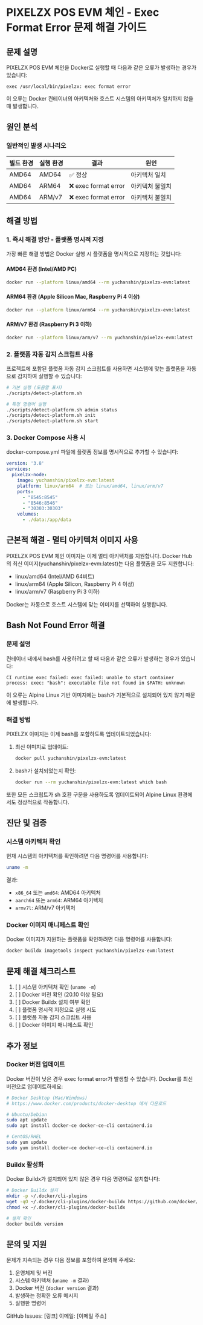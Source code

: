 # PIXELZX POS EVM 체인 - Exec Format Error 문제 해결 가이드

## 문제 설명

PIXELZX POS EVM 체인을 Docker로 실행할 때 다음과 같은 오류가 발생하는 경우가 있습니다:

```
exec /usr/local/bin/pixelzx: exec format error
```

이 오류는 Docker 컨테이너의 아키텍처와 호스트 시스템의 아키텍처가 일치하지 않을 때 발생합니다.

## 원인 분석

### 일반적인 발생 시나리오

| 빌드 환경 | 실행 환경 | 결과 | 원인 |
|----------|----------|------|------|
| AMD64 | AMD64 | ✅ 정상 | 아키텍처 일치 |
| AMD64 | ARM64 | ❌ exec format error | 아키텍처 불일치 |
| AMD64 | ARM/v7 | ❌ exec format error | 아키텍처 불일치 |

## 해결 방법

### 1. 즉시 해결 방안 - 플랫폼 명시적 지정

가장 빠른 해결 방법은 Docker 실행 시 플랫폼을 명시적으로 지정하는 것입니다:

#### AMD64 환경 (Intel/AMD PC)
```bash
docker run --platform linux/amd64 --rm yuchanshin/pixelzx-evm:latest
```

#### ARM64 환경 (Apple Silicon Mac, Raspberry Pi 4 이상)
```bash
docker run --platform linux/arm64 --rm yuchanshin/pixelzx-evm:latest
```

#### ARM/v7 환경 (Raspberry Pi 3 이하)
```bash
docker run --platform linux/arm/v7 --rm yuchanshin/pixelzx-evm:latest
```

### 2. 플랫폼 자동 감지 스크립트 사용

프로젝트에 포함된 플랫폼 자동 감지 스크립트를 사용하면 시스템에 맞는 플랫폼을 자동으로 감지하여 실행할 수 있습니다:

```bash
# 기본 실행 (도움말 표시)
./scripts/detect-platform.sh

# 특정 명령어 실행
./scripts/detect-platform.sh admin status
./scripts/detect-platform.sh init
./scripts/detect-platform.sh start
```

### 3. Docker Compose 사용 시

docker-compose.yml 파일에 플랫폼 정보를 명시적으로 추가할 수 있습니다:

```yaml
version: '3.8'
services:
  pixelzx-node:
    image: yuchanshin/pixelzx-evm:latest
    platform: linux/arm64  # 또는 linux/amd64, linux/arm/v7
    ports:
      - "8545:8545"
      - "8546:8546"
      - "30303:30303"
    volumes:
      - ./data:/app/data
```

## 근본적 해결 - 멀티 아키텍처 이미지 사용

PIXELZX POS EVM 체인 이미지는 이제 멀티 아키텍처를 지원합니다. Docker Hub의 최신 이미지(yuchanshin/pixelzx-evm:latest)는 다음 플랫폼을 모두 지원합니다:

- linux/amd64 (Intel/AMD 64비트)
- linux/arm64 (Apple Silicon, Raspberry Pi 4 이상)
- linux/arm/v7 (Raspberry Pi 3 이하)

Docker는 자동으로 호스트 시스템에 맞는 이미지를 선택하여 실행합니다.

## Bash Not Found Error 해결

### 문제 설명

컨테이너 내에서 bash를 사용하려고 할 때 다음과 같은 오류가 발생하는 경우가 있습니다:

```
CI runtime exec failed: exec failed: unable to start container process: exec: "bash": executable file not found in $PATH: unknown
```

이 오류는 Alpine Linux 기반 이미지에는 bash가 기본적으로 설치되어 있지 않기 때문에 발생합니다.

### 해결 방법

PIXELZX 이미지는 이제 bash를 포함하도록 업데이트되었습니다:

1. 최신 이미지로 업데이트:
   ```bash
   docker pull yuchanshin/pixelzx-evm:latest
   ```

2. bash가 설치되었는지 확인:
   ```bash
   docker run --rm yuchanshin/pixelzx-evm:latest which bash
   ```

또한 모든 스크립트가 sh 호환 구문을 사용하도록 업데이트되어 Alpine Linux 환경에서도 정상적으로 작동합니다.

## 진단 및 검증

### 시스템 아키텍처 확인

현재 시스템의 아키텍처를 확인하려면 다음 명령어를 사용합니다:

```bash
uname -m
```

결과:
- `x86_64` 또는 `amd64`: AMD64 아키텍처
- `aarch64` 또는 `arm64`: ARM64 아키텍처
- `armv7l`: ARM/v7 아키텍처

### Docker 이미지 매니페스트 확인

Docker 이미지가 지원하는 플랫폼을 확인하려면 다음 명령어를 사용합니다:

```bash
docker buildx imagetools inspect yuchanshin/pixelzx-evm:latest
```

## 문제 해결 체크리스트

1. [ ] 시스템 아키텍처 확인 (`uname -m`)
2. [ ] Docker 버전 확인 (20.10 이상 필요)
3. [ ] Docker Buildx 설치 여부 확인
4. [ ] 플랫폼 명시적 지정으로 실행 시도
5. [ ] 플랫폼 자동 감지 스크립트 사용
6. [ ] Docker 이미지 매니페스트 확인

## 추가 정보

### Docker 버전 업데이트

Docker 버전이 낮은 경우 exec format error가 발생할 수 있습니다. Docker를 최신 버전으로 업데이트하세요:

```bash
# Docker Desktop (Mac/Windows)
# https://www.docker.com/products/docker-desktop 에서 다운로드

# Ubuntu/Debian
sudo apt update
sudo apt install docker-ce docker-ce-cli containerd.io

# CentOS/RHEL
sudo yum update
sudo yum install docker-ce docker-ce-cli containerd.io
```

### Buildx 활성화

Docker Buildx가 설치되어 있지 않은 경우 다음 명령어로 설치합니다:

```bash
# Docker Buildx 설치
mkdir -p ~/.docker/cli-plugins
wget -qO ~/.docker/cli-plugins/docker-buildx https://github.com/docker/buildx/releases/download/v0.11.2/buildx-v0.11.2.linux-amd64
chmod +x ~/.docker/cli-plugins/docker-buildx

# 설치 확인
docker buildx version
```

## 문의 및 지원

문제가 지속되는 경우 다음 정보를 포함하여 문의해 주세요:

1. 운영체제 및 버전
2. 시스템 아키텍처 (`uname -m` 결과)
3. Docker 버전 (`docker version` 결과)
4. 발생하는 정확한 오류 메시지
5. 실행한 명령어

GitHub Issues: [링크]
이메일: [이메일 주소]